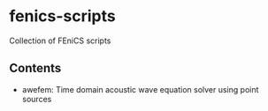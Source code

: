 # fenics-scripts
Collection of FEniCS scripts

Contents
-------

* awefem: Time domain acoustic wave equation solver using point sources
